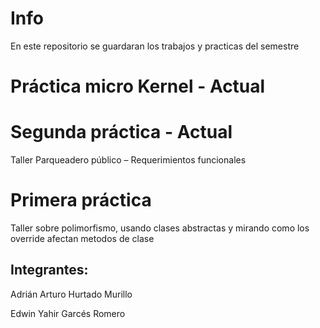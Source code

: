 # Info

En este repositorio se guardaran los trabajos y practicas del semestre

# Práctica micro Kernel - Actual

# Segunda práctica - Actual

Taller Parqueadero público – Requerimientos funcionales

# Primera práctica

Taller sobre polimorfismo, usando clases abstractas y mirando como los override afectan metodos de clase

## Integrantes:

Adrián Arturo Hurtado Murillo	

Edwin Yahir Garcés Romero